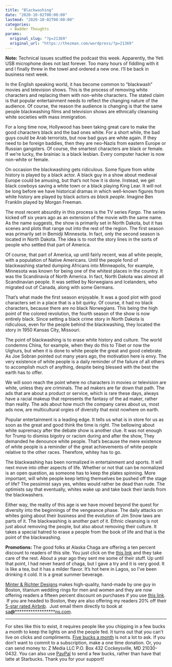```yaml
---
title: "Blackwashing"
date: "2020-10-02T00:00:00"
lastmod: "2020-10-02T00:00:00"
categories:
  - Badder Thoughts
params:
  original_slug: "?p=21369"
  original_url: "https://thezman.com/wordpress/?p=21369"
---
```


**Note:** Technical issues scuttled the podcast this week. Apparently,
the Yeti USB microphone does not last forever. Too many hours of
fiddling with it and I finally threw in the towel and ordered a new one.
I’ll be back in business next week.

In the English speaking world, it has become common to “blackwash”
movies and television shows. This is the process of removing white
characters and replacing them with non-white characters. The stated
claim is that popular entertainment needs to reflect the changing nature
of the audience. Of course, the reason the audience is changing is that
the same people blackwashing films and television shows are ethnically
cleansing white societies with mass immigration.

For a long time now, Hollywood has been taking great care to make the
good characters black and the bad ones white. For a short while, the bad
guys could be Arab terrorists, but now bad guys are white again. If they
need to be foreign baddies, then they are neo-Nazis from eastern Europe
or Russian gangsters. Of course, the smartest characters are black or
female. If we’re lucky, the brainiac is a black lesbian. Every computer
hacker is now non-white or female.

On occasion the blackwashing gets ridiculous. Some figure from white
history is played by a black actor. A black guy in a show about medieval
Europe could be amusing, but that’s not how it is done. Instead, we get
black cowboys saving a white town or a black playing King Lear. It will
not be long before we have historical dramas in which well-known figures
from white history are played by black actors *as black people*. Imagine
Ben Franklin played by Morgan Freeman.

The most recent absurdity in this process is the TV series *Fargo*. The
series kicked off six years ago as an extension of the movie with the
same name. As the name suggests, the show is primarily set in North
Dakota, but it has scenes and plots that range out into the rest of the
region. The first season was primarily set in Bemidji Minnesota. In
fact, only the second season is located in North Dakota. The idea is to
root the story lines in the sorts of people who settled that part of
America.

Of course, that part of America, up until fairly recent, was all white
people, with a population of Native Americans. Until the people fond of
blackwashing started dumping Africans into Minneapolis, for example,
Minnesota was known for being one of the whitest places in the country.
It was the Scandinavia of North America. In fact, North Dakota was
almost all Scandinavian people. It was settled by Norwegians and
Icelanders, who migrated out of Canada, along with some Germans.

That’s what made the first season enjoyable. It was a good plot with
good characters set in a place that is a bit quirky. Of course, it had
no black characters, because there are no black Norwegians. This being
the high point of the colored revolution, the fourth season of the show
is now entirely black. Since setting a black crime story in North Dakota
is ridiculous, even for the people behind the blackwashing, they located
the story in 1950 Kansas City, Missouri.

The point of blackwashing is to erase white history and culture. The
world condemns China, for example, when they do this to Tibet or now the
Uighurs, but when it is done to white people the great and good
celebrate. As Joe Sobran pointed out many years ago, the motivation here
is envy. The very existence of white people is a daily reminder of the
failure of all others to accomplish much of anything, despite being
blessed with the best the earth has to offer.

We will soon reach the point where no characters in movies or television
are white, unless they are criminals. The ad makers are far down that
path. The ads that are about a product or service, which is rare these
days, always have a racial makeup that represents the fantasy of the ad
maker, rather than reality. The ads about how much the company cares
about us, most ads now, are multicultural orgies of diversity that exist
nowhere on earth.

Popular entertainment is a leading edge. It tells us what is in store
for us as soon as the great and good think the time is right. The
bellowing about white supremacy after the debate show is another clue.
It was not enough for Trump to dismiss bigotry or racism during and
after the show, They demanded he denounce white people. That’s because
the mere existence of white people is a reminder of the great
achievements of white people relative to the other races. Therefore,
whitey has to go.

The blackwashing has been normalized in entertainment and sports. It
will next move into other aspects of life. Whether or not that can be
normalized is an open question, as someone has to keep the plates
spinning. More important, will white people keep letting themselves be
pushed off the stage of life? The pessimist says yes, whites would
rather be dead than rude. The optimists say that eventually, whites wake
up and take back their lands from the blackwashers.

Either way, the reality of this age is we have moved beyond the quest
for diversity into the beginnings of the vengeance phase. The daily
attacks on whites going about their business and the evolution of Jim
Snow laws are parts of it. The blackwashing is another part of it.
Ethnic cleansing is not just about removing the people, but also about
removing their culture. It takes a special hatred to erase a people from
the book of life and that is the point of the blackwashing.

**Promotions:** The good folks at Alaska Chaga are offering a ten
percent discount to readers of this site. You just click on the
<a href="https://alaskachaga.us/discount/ZMAN" rel="noopener noreferrer"
target="_blank">this link</a> and they take care of the rest. About a
year ago they sent me some of their stuff. Up until that point, I had
never heard of chaga, but I gave a try and it is very good. It is like a
tea, but it has a milder flavor. It’s hot here in Lagos, so I’ve been
drinking it cold. It is a great summer beverage.

<a href="https://www.minterandrichterdesigns.com/"
rel="noreferrer nofollow noopener" target="_blank">Minter &amp; Richter
Designs</a> makes high-quality, hand-made by one guy in Boston, titanium
wedding rings for men and women and they are now offering readers a
fifteen percent discount on purchases if you use
<a href="https://www.minterandrichterdesigns.com/discount/ZMAN"
rel="noreferrer nofollow noopener" target="_blank">this link</a>. 
 <span class="highlight"><span class="colour"><span class="font"><span class="size">If
you are headed to Boston, they are also offering my readers 20% off
their <a
href="https://www.airbnb.com/users/7988017/listings?user_id=7988017&amp;s=3"
rel="noopener noreferrer" target="_blank">5-star rated Airbnb</a>.  Just
email them directly to book at
<a href="mailto:sa***@*********************ns.com"
data-original-string="lU3aHWIv9QULC56TzEn3Vg==cb7rfywpW5wHEii4ueS1fpk2HJzfT8tAxKbvvl2fYvUAKZTKJSPD4+475+j/Pfubcur"><span
class="apbct-email-encoder"
data-original-string="SBxvL8iUptoazTrPGTqWOg==cb7L8RMpw0sjz9RwVFHuVLbjcNR+zT8hSxzgFdiNxQW/ikXdG50xUL6354/OSc6Vta0"
title="This contact has been encoded by Anti-Spam by CleanTalk. Click to decode. To finish the decoding make sure that JavaScript is enabled in your browser.">sa<span
class="apbct-blur">***</span>@<span
class="apbct-blur">*********************</span>ns.com</span></a>.</span></span></span></span>

------------------------------------------------------------------------

For sites like this to exist, it requires people like you chipping in a
few bucks a month to keep the lights on and the people fed. It turns out
that you can’t live on clicks and compliments.
<a href="https://www.subscribestar.com/the-z-blog"
rel="noopener noreferrer" target="_blank">Five bucks a month</a> is not
a lot to ask. If you don’t want to commit to a subscription, make a one
time donation. Or, you can send money to: Z Media LLC P.O. Box 432
Cockeysville, MD 21030-0432. You can also use <a
href="https://www.paypal.com/cgi-bin/webscr?cmd=_s-xclick&amp;hosted_button_id=UDAS2Q8JYA6CN&amp;source=url"
rel="noopener noreferrer" target="_blank">PayPal</a> to send a few
bucks, rather than have that latte at Starbucks. Thank you for your
support!
